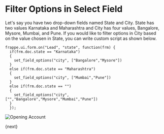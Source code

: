 <!-- add-breadcrumbs -->
# Filter Options in Select Field

Let's say you have two drop-down fields named State and City. State has two values Karnataka and Maharashtra and City has four values, Bangalore, Mysore, Mumbai, and Pune. If you would like to filter options in City based on the value chosen in State, you can write custom script as shown below.

    frappe.ui.form.on("Lead", "state", function(frm) {
      if(frm.doc.state == "Karnataka")
      {
        set_field_options("city", ["Bangalore","Mysore"])
      }
      else if(frm.doc.state == "Maharashtra")
      {
        set_field_options("city", ["Mumbai","Pune"])
      }
      else if(frm.doc.state == "")
      {
        set_field_options("city", ["","Bangalore","Mysore","Mumbai","Pune"])
      }
      });

  <img class="screenshot" alt="Opening Account" src="{{docs_base_url}}/v12/assets/img/customize/filter_dropdown.gif">


  {next}
